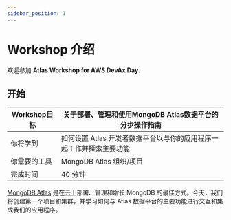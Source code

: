 ```yaml
---
sidebar_position: 1
---
```


# Workshop 介绍

欢迎参加 **Atlas Workshop for AWS DevAx Day**.

## 开始

| Workshop目标 | 关于部署、管理和使用MongoDB Atlas数据平台的分步操作指南 |
| --- | --- |
| 你将学到 | 如何设置 Atlas 开发者数据平台以与你的应用程序一起工作并探索主要功能 |
| 你需要的工具 | MongoDB Atlas 组织/项目 |
| 完成时间 | 40 分钟 |

[MongoDB Atlas](https://www.mongodb.com/atlas/database) 是在云上部署、管理和增长 MongoDB 的最佳方式。今天，我们将创建第一个项目和集群，并学习如何与 Atlas 数据平台的主要功能进行交互和集成我们的应用程序。